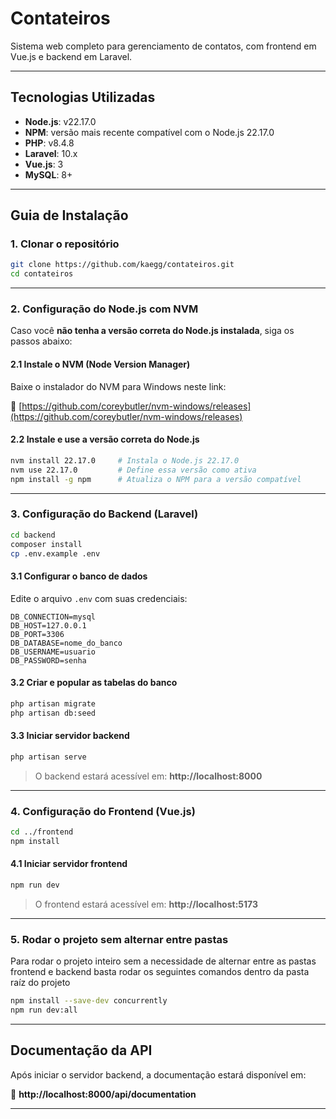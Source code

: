 # Contateiros

Sistema web completo para gerenciamento de contatos, com frontend em Vue.js e backend em Laravel.

---

## Tecnologias Utilizadas

- **Node.js**: v22.17.0  
- **NPM**: versão mais recente compatível com o Node.js 22.17.0  
- **PHP**: v8.4.8  
- **Laravel**: 10.x  
- **Vue.js**: 3  
- **MySQL**: 8+

---

## Guia de Instalação

### 1. Clonar o repositório

```bash
git clone https://github.com/kaegg/contateiros.git
cd contateiros
```

---

### 2. Configuração do Node.js com NVM

Caso você **não tenha a versão correta do Node.js instalada**, siga os passos abaixo:

#### 2.1 Instale o NVM (Node Version Manager)

Baixe o instalador do NVM para Windows neste link:

🔗 [https://github.com/coreybutler/nvm-windows/releases](https://github.com/coreybutler/nvm-windows/releases)

#### 2.2 Instale e use a versão correta do Node.js

```bash
nvm install 22.17.0     # Instala o Node.js 22.17.0
nvm use 22.17.0         # Define essa versão como ativa
npm install -g npm      # Atualiza o NPM para a versão compatível
```

---

### 3. Configuração do Backend (Laravel)

```bash
cd backend
composer install
cp .env.example .env
```

#### 3.1 Configurar o banco de dados

Edite o arquivo `.env` com suas credenciais:

```
DB_CONNECTION=mysql
DB_HOST=127.0.0.1
DB_PORT=3306
DB_DATABASE=nome_do_banco
DB_USERNAME=usuario
DB_PASSWORD=senha
```

#### 3.2 Criar e popular as tabelas do banco

```bash
php artisan migrate
php artisan db:seed
```

#### 3.3 Iniciar servidor backend

```bash
php artisan serve
```

> O backend estará acessível em: **http://localhost:8000**

---

### 4. Configuração do Frontend (Vue.js)

```bash
cd ../frontend
npm install
```

#### 4.1 Iniciar servidor frontend

```bash
npm run dev
```

> O frontend estará acessível em: **http://localhost:5173**

---

### 5. Rodar o projeto sem alternar entre pastas

Para rodar o projeto inteiro sem a necessidade de alternar entre as pastas frontend e backend basta rodar os seguintes comandos dentro da pasta raíz do projeto

```bash
npm install --save-dev concurrently
npm run dev:all
```

---

## Documentação da API

Após iniciar o servidor backend, a documentação estará disponível em:

🔗 **http://localhost:8000/api/documentation**

---